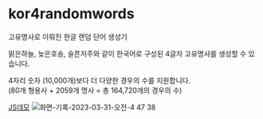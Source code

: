 # kor4randomwords  
고유명사로 이뤄진 한글 랜덤 단어 생성기  


맑은하늘, 늦은호송, 슬픈저주와 같이 한국어로 구성된 4글자 고유명사를 생성할 수 있습니다.  

4자리 숫자 (10,000개)보다 더 다양한 경우의 수를 지원합니다.  
(80개 형용사 + 2059개 명사 = 총 164,720개의 경우의 수)  
  
  
[JS데모](https://git.coco.sqs.kr/kor4randomwords/sample.html)
![화면-기록-2023-03-31-오전-4 47 38](https://user-images.githubusercontent.com/101985768/228948639-d14273e8-7807-4c1a-9057-fa06d07c2c99.gif)
